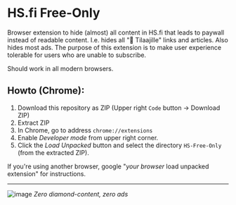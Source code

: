 # HS.fi Free-Only

Browser extension to hide (almost) all content in HS.fi that leads to paywall instead of readable content. I.e. hides all "💎​​ Tilaajille" links and articles. Also hides most ads. The purpose of this extension is to make user experience tolerable for users who are unable to subscribe.

Should work in all modern browsers.

## Howto (Chrome):

1. Download this repository as ZIP (Upper right `Code` button -> Download ZIP)
2. Extract ZIP
3. In Chrome, go to address `chrome://extensions`
4. Enable _Developer mode_ from upper right corner.
5. Click the _Load Unpacked_ button and select the directory `HS-Free-Only` (from the extracted ZIP).

If you're using another browser, google "_your browser_ load unpacked extension" for instructions.

---

![image](https://github.com/user-attachments/assets/eb018a1c-98ec-42e1-bd5b-9d3752d0c5e8)
_Zero diamond-content, zero ads_
